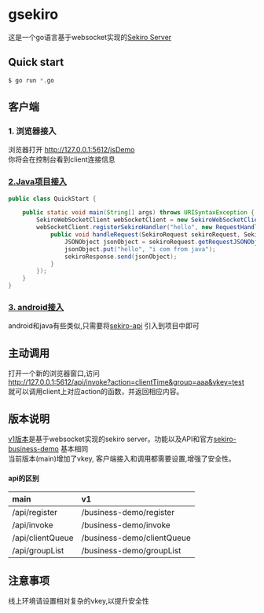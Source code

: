 # gsekiro

这是一个go语言基于websocket实现的[Sekiro Server](https://github.com/virjar/sekiro)


## Quick start
```bash
$ go run *.go
```


## 客户端
### 1. 浏览器接入
浏览器打开 http://127.0.0.1:5612/jsDemo  
你将会在控制台看到client连接信息  

### [2.Java项目接入](https://github.com/crazyxw/SekiroWebSocketDemo)
```java
public class QuickStart {

    public static void main(String[] args) throws URISyntaxException {
        SekiroWebSocketClient webSocketClient = new SekiroWebSocketClient(new URI("ws://127.0.0.1:5612/api/register?group=aaa&clientId=java01&vkey=test"));
        webSocketClient.registerSekiroHandler("hello", new RequestHandler() {
            public void handleRequest(SekiroRequest sekiroRequest, SekiroResponse sekiroResponse) {
                JSONObject jsonObject = sekiroRequest.getRequestJSONObject();
                jsonObject.put("hello", "i com from java");
                sekiroResponse.send(jsonObject);
            }
        });
    }
}
```
### [3. android接入](https://github.com/crazyxw/SekiroWebsocketClientApp)

android和java有些类似,只需要将[sekiro-api](https://github.com/crazyxw/SekiroWebSocketDemo/releases) 引入到项目中即可

## 主动调用
打开一个新的浏览器窗口,访问  
http://127.0.0.1:5612/api/invoke?action=clientTime&group=aaa&vkey=test  
就可以调用client上对应action的函数，并返回相应内容。

## 版本说明
[v1版本]()是基于websocket实现的sekiro server。功能以及API和官方[sekiro-business-demo](https://github.com/virjar/sekiro) 基本相同  
当前版本(main)增加了vkey, 客户端接入和调用都需要设置,增强了安全性。

#### api的区别
main | v1
:------- | :-------
/api/register | /business-demo/register
/api/invoke | /business-demo/invoke
/api/clientQueue | /business-demo/clientQueue
/api/groupList | /business-demo/groupList

## 注意事项  
线上环境请设置相对复杂的vkey,以提升安全性
